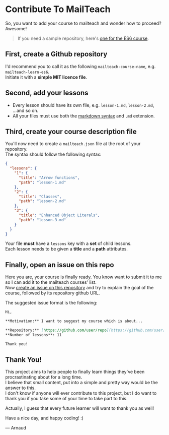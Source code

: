 # Contribute To MailTeach
So, you want to add your course to mailteach and wonder how to proceed? Awesome!

> If you need a sample repository, here's [one for the ES6 course](https://github.com/eveningkid/mailteach-learn-es6).

## First, create a Github repository
I'd recommend you to call it as the following `mailteach-course-name`, e.g. `mailteach-learn-es6`.  
Initiate it with a **simple MIT licence file**.

## Second, add your lessons
- Every lesson should have its own file, e.g. `lesson-1.md`, `lesson-2.md`, ...and so on.
- All your files must use both the [markdown syntax](https://guides.github.com/features/mastering-markdown/) and `.md` extension. 

## Third, create your course description file
You'll now need to create a `mailteach.json` file at the root of your repository.  
The syntax should follow the following syntax:
```JSON
{
  "lessons": {
    "1": {
      "title": "Arrow functions",
      "path": "lesson-1.md"
    },
    "2": {
      "title": "Classes",
      "path": "lesson-2.md"
    },
    "3": {
      "title": "Enhanced Object Literals",
      "path": "lesson-3.md"
    }
  }
}
```
Your file **must** have a `lessons` key with a **set** of child lessons.  
Each lesson needs to be given a **title** and a **path** attributes.

## Finally, open an issue on this repo
Here you are, your course is finally ready. You know want to submit it to me so I can add it to the mailteach courses' list.  
Now [create an issue on this repository](https://github.com/eveningkid/mailteach-contributing/issues/new) and try to explain the goal of the course, followed by its repository github URL.  

The suggested issue format is the following:
```Markdown
Hi,

**Motivation:** I want to suggest my course which is about...  

**Repository:** [https://github.com/user/repo](https://github.com/user/repo)  
**Number of lessons**: 11  

Thank you!
```

## Thank You!
This project aims to help people to finally learn things they've been procrastinating about for a long time.  
I believe that small content, put into a simple and pretty way would be the answer to this.  
I don't know if anyone will ever contribute to this project, but I do want to thank you if you take some of your time to take part to this.  

Actually, I guess that every future learner will want to thank you as well!  

Have a nice day, and happy coding! :)

— Arnaud
